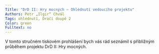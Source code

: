 ```yaml
---
Title: "DrD II: Hry mocných – Ohlédnutí vedoucího projektu"
Authors: Petr „Ilgir“ Chvál
Tags: ohlédnutí, Dračí doupě 2
Color: green
Fulltext: no 
---
```

V tomto stručném tiskovém prohlášení
bych vás rád seznámil s přibližným průběhem
projektu DrD II: Hry mocných.